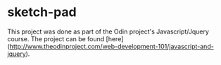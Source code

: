 # sketch-pad
This project was done as part of the Odin project's Javascript/Jquery course. The project can be found [here] (http://www.theodinproject.com/web-development-101/javascript-and-jquery).